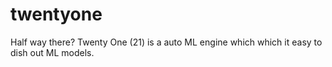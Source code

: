 # twentyone
Half way there? Twenty One (21) is a auto ML engine which which it easy to dish out ML models.
